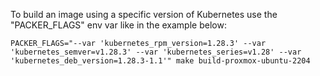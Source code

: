 To build an image using a specific version of Kubernetes use the "PACKER_FLAGS" env var like in the example below:

```
PACKER_FLAGS="--var 'kubernetes_rpm_version=1.28.3' --var 'kubernetes_semver=v1.28.3' --var 'kubernetes_series=v1.28' --var 'kubernetes_deb_version=1.28.3-1.1'" make build-proxmox-ubuntu-2204
```
